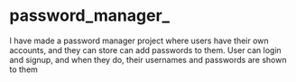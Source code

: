 # password_manager_
I have made a password manager project where users have their own accounts, and they can store can add passwords to them. User can login and signup, and when they do, their usernames and passwords are shown to them 
